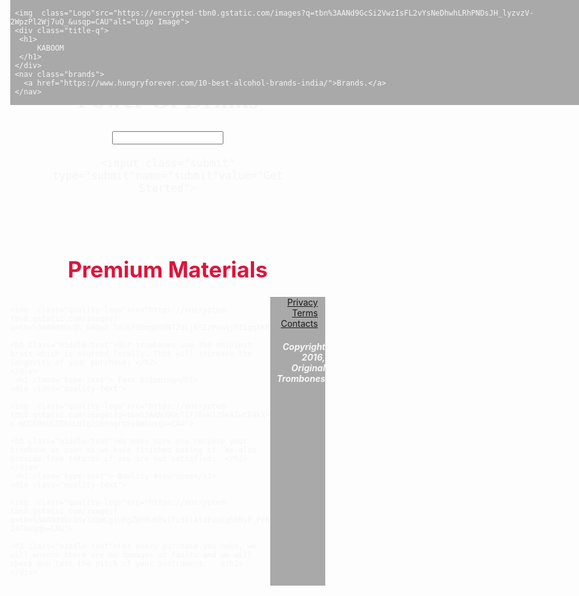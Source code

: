 <!DOCTYPE html>
<html>
  <style>
   .title-q{
     float:left;
     font-family:Georgia, serif;
     color:#4682B4;
     font-size:10px;
   }
   .brands{
    float:right;
     font-family:cursive;
     font-size:20px;
   }
   .head-fixed{
    overflow: hidden;
  background-color: #A9A9A9;
  position: fixed;
  height: auto;
  width: 100%;
  top:0;
  padding:0px;
  color:#F5F5F5;
   }
   .Logo{
     width:50px;
     border-radius:50%;
   }
   .brands:hover{
     background-color:#FFF8DC;
   }
   body{
     background-image:url(https://encrypted-tbn0.gstatic.com/images?q=tbn%3AANd9GcR3oINY2BEh4LVBmyiaTKnDp0LXOl7Dv27fEtS1fHgxbqaUsiXt&usqp=CAU);
    margin:0px;
    color:#F5F5F5;
   }
   .Drinks{
     padding:30px;
     font-size:20px;
     text-align:center;
    font-family:cursive;
   }
   .submit{
     font-family:fantasy;
     border:2px solid pink;
     background-color:#FDF5E6;
     color:#191970;
     margin:20px;
     padding:5px;
     border-radius:10%;
   }
  .submit:hover{
   background-color:#B0E0E6;
   border:2px solid red;
    
  }
  .mail-box{
    width:40%;
    
  }
  .quality-logo{
    width:10%;
    border-radius:10%;
    
    
  }
  .quality-text{
   display:flex;
  }
.type-text{
  font-size:35px;
  text-align:center;
  color:#DC143C;
}
.middle-text{
  font-size:25px;
  padding:10px;
  color:#D2B48C;
}
footer{
   margin:0px;
    margin-left: auto;
    margin-right: auto;
   
    color:#F5F5F5;
    text-align:right;
    overflow:auto;
    background-color:#A9A9A9;
    display:block;
   
}
.copyright{
  padding:0px;
  height:0px;
}
  
  </style>
  <head>
    <meta charset="utf-8">
    <meta name="viewport" content="width=device-width">
    <title>KABOOM</title>
    <link href="style.css" rel="stylesheet" type="text/css" />
  </head>
  <div class="head-fixed">
    
      
     <img  class="Logo"src="https://encrypted-tbn0.gstatic.com/images?q=tbn%3AANd9GcSi2VwzIsFL2vYsNeDhwhLRhPNDsJH_lyzvzV-2WpzPl2Wj7uQ_&usqp=CAU"alt="Logo Image">
     <div class="title-q">
      <h1>
          KABOOM
      </h1>
     </div>
     <nav class="brands">
       <a href="https://www.hungryforever.com/10-best-alcohol-brands-india/">Brands.</a>
     </nav>

   
  </div>
  <body>
    <script src="script.js"></script>
  <div class="Drinks">
   <h1> Power Of Drinks</h1>
    <input class="mail-box" type="email"name="email"title="enter the mail id"><br>
    
    <input class="submit" type="submit"name="submit"value="Get Started">
   </div>
    <h1 class="type-text"> Premium Materials</h1>
    <div class="quality-text">
     
    <img  class="quality-logo"src="https://encrypted-tbn0.gstatic.com/images?q=tbn%3AANd9GcQL_GAQp8_ldukY95mgDQdNTZaLjkSIzPxnqjMIigqXKBghh8Td&usqp=CAU">
    
    <h3 class="middle-text">Our trombones use the shiniest brass which is sourced locally. This will increase the longevity of your purchase. </h2>
    </div>
     <h1 class="type-text"> Fast Shipping</h1>
    <div class="quality-text">
     
    <img  class="quality-logo"src="https://encrypted-tbn0.gstatic.com/images?q=tbn%3AANd9GcTIf7RvH1ZSeAZwtE4kX-s-mUCKRGULIRkcLQ1g2G6FngrOSybW&usqp=CAU">
    
    <h3 class="middle-text">We make sure you recieve your trombone as soon as we have finished making it. We also provide free returns if you are not satisfied.  </h2>
    </div>
     <h1 class="type-text"> Quality Assurance</h1>
    <div class="quality-text">
     
    <img  class="quality-logo"src="https://encrypted-tbn0.gstatic.com/images?q=tbn%3AANd9GcQXv1XQWLgjUFgZWVWu6OwlFx3klAtaEwaXg6bNyP_PFKQL-247&usqp=CAU">
    
    <h3 class="middle-text">For every purchase you make, we will ensure there are no damages or faults and we will check and test the pitch of your instrument.   </h2>
    </div>
  
  </body>
  <footer>
     <nav class="foot">
       <a href="https://www.dummies.com/privacy-policy/">Privacy</a>&nbsp&nbsp&nbsp
        <a href="https://www.dummies.com/privacy-policy/">Terms</a>&nbsp&nbsp&nbsp
         <a href="https://www.dummies.com/privacy-policy/">Contacts</a>&nbsp&nbsp&nbsp
     </nav>
     <h5 class="copyright">Copyright 2016, Original Trombones</h5>
  </footer>
</html>
